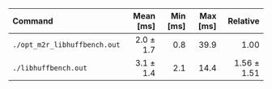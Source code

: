 | Command | Mean [ms] | Min [ms] | Max [ms] | Relative |
|:---|---:|---:|---:|---:|
| `./opt_m2r_libhuffbench.out` | 2.0 ± 1.7 | 0.8 | 39.9 | 1.00 |
| `./libhuffbench.out` | 3.1 ± 1.4 | 2.1 | 14.4 | 1.56 ± 1.51 |
